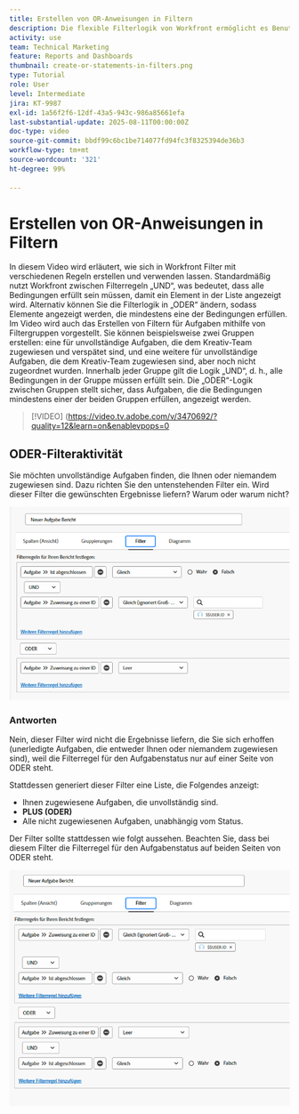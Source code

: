 ```yaml
---
title: Erstellen von OR-Anweisungen in Filtern
description: Die flexible Filterlogik von Workfront ermöglicht es Benutzenden, Berichtsansichten mithilfe von standardmäßigen „UND“-Regeln, optionalen „ODER“-Bedingungen und organisierten Filtergruppen für komplexe Kriterien zu verfeinern.
activity: use
team: Technical Marketing
feature: Reports and Dashboards
thumbnail: create-or-statements-in-filters.png
type: Tutorial
role: User
level: Intermediate
jira: KT-9987
exl-id: 1a56f2f6-12df-43a5-943c-986a85661efa
last-substantial-update: 2025-08-11T00:00:00Z
doc-type: video
source-git-commit: bbdf99c6bc1be714077fd94fc3f8325394de36b3
workflow-type: tm+mt
source-wordcount: '321'
ht-degree: 99%

---
```


# Erstellen von OR-Anweisungen in Filtern

In diesem Video wird erläutert, wie sich in Workfront Filter mit verschiedenen Regeln erstellen und verwenden lassen. Standardmäßig nutzt Workfront zwischen Filterregeln „UND“, was bedeutet, dass alle Bedingungen erfüllt sein müssen, damit ein Element in der Liste angezeigt wird.
Alternativ können Sie die Filterlogik in „ODER“ ändern, sodass Elemente angezeigt werden, die mindestens eine der Bedingungen erfüllen.
Im Video wird auch das Erstellen von Filtern für Aufgaben mithilfe von Filtergruppen vorgestellt. Sie können beispielsweise zwei Gruppen erstellen: eine für unvollständige Aufgaben, die dem Kreativ-Team zugewiesen und verspätet sind, und eine weitere für unvollständige Aufgaben, die dem Kreativ-Team zugewiesen sind, aber noch nicht zugeordnet wurden. Innerhalb jeder Gruppe gilt die Logik „UND“, d. h., alle Bedingungen in der Gruppe müssen erfüllt sein. Die „ODER“-Logik zwischen Gruppen stellt sicher, dass Aufgaben, die die Bedingungen mindestens einer der beiden Gruppen erfüllen, angezeigt werden.

>[!VIDEO] (https://video.tv.adobe.com/v/3470692/?quality=12&learn=on&enablevpops=0

## ODER-Filteraktivität

Sie möchten unvollständige Aufgaben finden, die Ihnen oder niemandem zugewiesen sind. Dazu richten Sie den untenstehenden Filter ein. Wird dieser Filter die gewünschten Ergebnisse liefern? Warum oder warum nicht?

![Bild einer falsch erstellten ODER-Anweisung in [!DNL Workfront]](assets/or-statement-your-turn-1.png)

### Antworten

Nein, dieser Filter wird nicht die Ergebnisse liefern, die Sie sich erhoffen (unerledigte Aufgaben, die entweder Ihnen oder niemandem zugewiesen sind), weil die Filterregel für den Aufgabenstatus nur auf einer Seite von ODER steht.

Stattdessen generiert dieser Filter eine Liste, die Folgendes anzeigt:

* Ihnen zugewiesene Aufgaben, die unvollständig sind.
* **PLUS (ODER)**
* Alle nicht zugewiesenen Aufgaben, unabhängig vom Status.

Der Filter sollte stattdessen wie folgt aussehen. Beachten Sie, dass bei diesem Filter die Filterregel für den Aufgabenstatus auf beiden Seiten von ODER steht.

![Bild einer ordnungsgemäß erstellten ODER-Anweisung in [!DNL Workfront]](assets/or-statement-your-turn-2.png)
